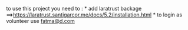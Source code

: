 
  to use this project you need to :
     * add laratrust backage  ==>https://laratrust.santigarcor.me/docs/5.2/installation.html
     * to login as volunteer use fatma@d.com
